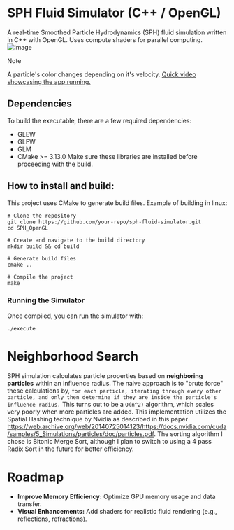 # SPH Fluid Simulator (C++ / OpenGL)
A real-time Smoothed Particle Hydrodynamics (SPH) fluid simulation written in C++ with OpenGL. Uses compute shaders for parallel computing.
![image](https://github.com/user-attachments/assets/519fe99c-ca88-4f5e-bc1e-ae67d5ad6bb1)
> [!NOTE]
> A particle's color changes depending on it's velocity.
> [Quick video showcasing the app running.](https://youtu.be/x-2bFkBimAg)

## Dependencies
To build the executable, there are a few required dependencies:
- GLEW
- GLFW
- GLM
- CMake >= 3.13.0
Make sure these libraries are installed before proceeding with the build.
## How to install and build:
This project uses CMake to generate build files.
Example of building in linux:
```
# Clone the repository
git clone https://github.com/your-repo/sph-fluid-simulator.git
cd SPH_OpenGL

# Create and navigate to the build directory
mkdir build && cd build

# Generate build files
cmake ..

# Compile the project
make
```
### Running the Simulator

Once compiled, you can run the simulator with:
```
./execute
```
# Neighborhood Search
SPH simulation calculates particle properties based on **neighboring particles** within an influence radius.
The naive approach is to "brute force" these calculations by, ```for each particle, iterating through every other particle, and only then determine if they are inside the particle's influence radius.``` This turns out to be a ```O(n^2)``` algorithm, which scales very poorly when more particles are added.
This implementation utilizes the Spatial Hashing technique by Nvidia as described in this paper https://web.archive.org/web/20140725014123/https://docs.nvidia.com/cuda/samples/5_Simulations/particles/doc/particles.pdf. The sorting algorithm I chose is Bitonic Merge Sort, although I plan to switch to using a 4 pass Radix Sort in the future for better efficiency.
# Roadmap
- **Improve Memory Efficiency:** Optimize GPU memory usage and data transfer.
- **Visual Enhancements:** Add shaders for realistic fluid rendering (e.g., reflections, refractions).
